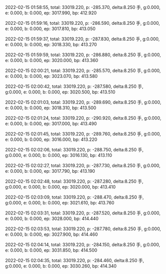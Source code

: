 2022-02-15 01:58:55, total: 33019.220, p: -285.370, delta:8.250 手, g:0.000, e: 0.000, b: 0.000, ep: 3017.990, bp: 412.920

2022-02-15 01:59:16, total: 33019.220, p: -286.590, delta:8.250 手, g:0.000, e: 0.000, b: 0.000, ep: 3017.810, bp: 413.050

2022-02-15 01:59:37, total: 33019.220, p: -287.830, delta:8.250 手, g:0.000, e: 0.000, b: 0.000, ep: 3018.330, bp: 413.270

2022-02-15 01:59:59, total: 33019.220, p: -286.880, delta:8.250 手, g:0.000, e: 0.000, b: 0.000, ep: 3020.000, bp: 413.360

2022-02-15 02:00:21, total: 33019.220, p: -285.570, delta:8.250 手, g:0.000, e: 0.000, b: 0.000, ep: 3023.070, bp: 413.580

2022-02-15 02:00:42, total: 33019.220, p: -287.580, delta:8.250 手, g:0.000, e: 0.000, b: 0.000, ep: 3020.500, bp: 413.510

2022-02-15 02:01:03, total: 33019.220, p: -289.690, delta:8.250 手, g:0.000, e: 0.000, b: 0.000, ep: 3018.310, bp: 413.500

2022-02-15 02:01:24, total: 33019.220, p: -290.920, delta:8.250 手, g:0.000, e: 0.000, b: 0.000, ep: 3017.000, bp: 413.490

2022-02-15 02:01:45, total: 33019.220, p: -289.760, delta:8.250 手, g:0.000, e: 0.000, b: 0.000, ep: 3016.000, bp: 413.220

2022-02-15 02:02:06, total: 33019.220, p: -288.750, delta:8.250 手, g:0.000, e: 0.000, b: 0.000, ep: 3016.130, bp: 413.110

2022-02-15 02:02:27, total: 33019.220, p: -287.730, delta:8.250 手, g:0.000, e: 0.000, b: 0.000, ep: 3017.790, bp: 413.190

2022-02-15 02:02:48, total: 33019.220, p: -287.280, delta:8.250 手, g:0.000, e: 0.000, b: 0.000, ep: 3020.000, bp: 413.410

2022-02-15 02:03:09, total: 33019.220, p: -288.470, delta:8.250 手, g:0.000, e: 0.000, b: 0.000, ep: 3021.610, bp: 413.760

2022-02-15 02:03:31, total: 33019.220, p: -287.520, delta:8.250 手, g:0.000, e: 0.000, b: 0.000, ep: 3028.000, bp: 414.440

2022-02-15 02:03:53, total: 33019.220, p: -287.780, delta:8.250 手, g:0.000, e: 0.000, b: 0.000, ep: 3027.900, bp: 414.460

2022-02-15 02:04:14, total: 33019.220, p: -284.150, delta:8.250 手, g:0.000, e: 0.000, b: 0.000, ep: 3031.850, bp: 414.500

2022-02-15 02:04:35, total: 33019.220, p: -284.460, delta:8.250 手, g:0.000, e: 0.000, b: 0.000, ep: 3030.260, bp: 414.340
